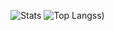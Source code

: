 
![Stats](https://github-readme-stats.vercel.app/api?username=ParadoxEXE)
![Top Langs](https://github-readme-stats.vercel.app/api/top-langs/?username=anuraghazra&layout=compact)s)

